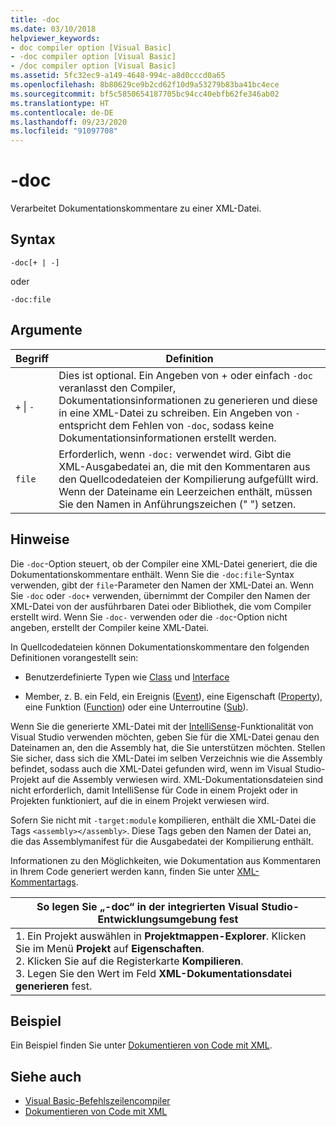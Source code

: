 ```yaml
---
title: -doc
ms.date: 03/10/2018
helpviewer_keywords:
- doc compiler option [Visual Basic]
- -doc compiler option [Visual Basic]
- /doc compiler option [Visual Basic]
ms.assetid: 5fc32ec9-a149-4648-994c-a8d0cccd0a65
ms.openlocfilehash: 8b80629ce9b2cd62f10d9a53279b83ba41bc4ece
ms.sourcegitcommit: bf5c5850654187705bc94cc40ebfb62fe346ab02
ms.translationtype: HT
ms.contentlocale: de-DE
ms.lasthandoff: 09/23/2020
ms.locfileid: "91097708"
---
```

# <a name="-doc"></a>-doc

Verarbeitet Dokumentationskommentare zu einer XML-Datei.  
  
## <a name="syntax"></a>Syntax  
  
```console  
-doc[+ | -]  
```

oder  

```console
-doc:file  
```  
  
## <a name="arguments"></a>Argumente  
  
|Begriff|Definition|  
|---|---|  
|`+` &#124; `-`|Dies ist optional. Ein Angeben von + oder einfach `-doc` veranlasst den Compiler, Dokumentationsinformationen zu generieren und diese in eine XML-Datei zu schreiben. Ein Angeben von `-` entspricht dem Fehlen von `-doc`, sodass keine Dokumentationsinformationen erstellt werden.|  
|`file`|Erforderlich, wenn `-doc:` verwendet wird. Gibt die XML-Ausgabedatei an, die mit den Kommentaren aus den Quellcodedateien der Kompilierung aufgefüllt wird. Wenn der Dateiname ein Leerzeichen enthält, müssen Sie den Namen in Anführungszeichen (" ") setzen.|  
  
## <a name="remarks"></a>Hinweise  

 Die `-doc`-Option steuert, ob der Compiler eine XML-Datei generiert, die die Dokumentationskommentare enthält. Wenn Sie die `-doc:file`-Syntax verwenden, gibt der `file`-Parameter den Namen der XML-Datei an. Wenn Sie `-doc` oder `-doc+` verwenden, übernimmt der Compiler den Namen der XML-Datei von der ausführbaren Datei oder Bibliothek, die vom Compiler erstellt wird. Wenn Sie `-doc-` verwenden oder die `-doc`-Option nicht angeben, erstellt der Compiler keine XML-Datei.  
  
 In Quellcodedateien können Dokumentationskommentare den folgenden Definitionen vorangestellt sein:  
  
- Benutzerdefinierte Typen wie [Class](../../language-reference/statements/class-statement.md) und [Interface](../../language-reference/statements/interface-statement.md)  
  
- Member, z. B. ein Feld, ein Ereignis ([Event](../../language-reference/statements/event-statement.md)), eine Eigenschaft ([Property](../../language-reference/statements/property-statement.md)), eine Funktion ([Function](../../language-reference/statements/function-statement.md)) oder eine Unterroutine ([Sub](../../language-reference/statements/sub-statement.md)).  
  
 Wenn Sie die generierte XML-Datei mit der [IntelliSense](/visualstudio/ide/using-intellisense)-Funktionalität von Visual Studio verwenden möchten, geben Sie für die XML-Datei genau den Dateinamen an, den die Assembly hat, die Sie unterstützen möchten. Stellen Sie sicher, dass sich die XML-Datei im selben Verzeichnis wie die Assembly befindet, sodass auch die XML-Datei gefunden wird, wenn im Visual Studio-Projekt auf die Assembly verwiesen wird. XML-Dokumentationsdateien sind nicht erforderlich, damit IntelliSense für Code in einem Projekt oder in Projekten funktioniert, auf die in einem Projekt verwiesen wird.  
  
 Sofern Sie nicht mit `-target:module` kompilieren, enthält die XML-Datei die Tags `<assembly></assembly>`. Diese Tags geben den Namen der Datei an, die das Assemblymanifest für die Ausgabedatei der Kompilierung enthält.  
  
 Informationen zu den Möglichkeiten, wie Dokumentation aus Kommentaren in Ihrem Code generiert werden kann, finden Sie unter [XML-Kommentartags](../../language-reference/xmldoc/index.md).  
  
|So legen Sie „-doc“ in der integrierten Visual Studio-Entwicklungsumgebung fest|  
|---|  
|1.  Ein Projekt auswählen in **Projektmappen-Explorer**. Klicken Sie im Menü **Projekt** auf **Eigenschaften**. <br />2.  Klicken Sie auf die Registerkarte **Kompilieren**.<br />3.  Legen Sie den Wert im Feld **XML-Dokumentationsdatei generieren** fest.|  
  
## <a name="example"></a>Beispiel  

 Ein Beispiel finden Sie unter [Dokumentieren von Code mit XML](../../programming-guide/program-structure/documenting-your-code-with-xml.md).  
  
## <a name="see-also"></a>Siehe auch

- [Visual Basic-Befehlszeilencompiler](index.md)
- [Dokumentieren von Code mit XML](../../programming-guide/program-structure/documenting-your-code-with-xml.md)
